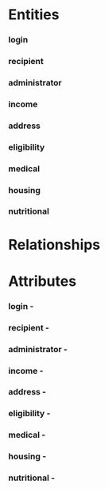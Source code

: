 # Entities

### login

### recipient

### administrator

### income

### address

### eligibility

### medical

### housing

### nutritional

# Relationships

# Attributes

### login - 

### recipient - 

### administrator - 

### income - 

### address - 

### eligibility - 

### medical - 

### housing - 

### nutritional - 
